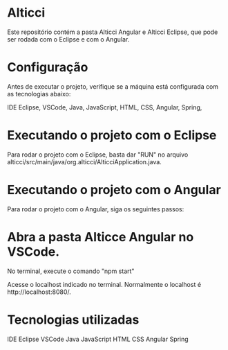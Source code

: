 # Alticci
Este repositório contém a pasta Alticci Angular e Alticci Eclipse, que pode ser rodada com o Eclipse e com o Angular.

# Configuração
Antes de executar o projeto, verifique se a máquina está configurada com as tecnologias abaixo:

IDE Eclipse, 
VSCode, 
Java, 
JavaScript, 
HTML, 
CSS, 
Angular, 
Spring, 

# Executando o projeto com o Eclipse
Para rodar o projeto com o Eclipse, basta dar "RUN" no arquivo alticci/src/main/java/org.alticci/AlticciApplication.java.

# Executando o projeto com o Angular
Para rodar o projeto com o Angular, siga os seguintes passos:

# Abra a pasta Alticce Angular no VSCode.
No terminal, execute o comando "npm start"

Acesse o localhost indicado no terminal. Normalmente o localhost é http://localhost:8080/.

# Tecnologias utilizadas
IDE Eclipse
VSCode
Java
JavaScript
HTML
CSS
Angular
Spring
